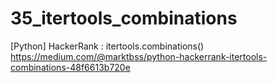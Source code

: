 # 35_itertools_combinations
[Python] HackerRank : itertools.combinations()
https://medium.com/@marktbss/python-hackerrank-itertools-combinations-48f6613b720e
